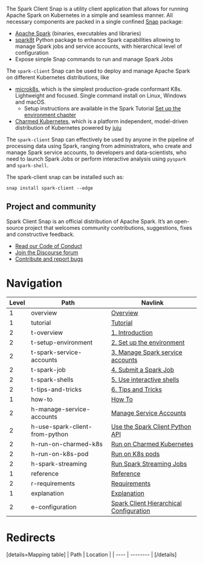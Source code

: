 The Spark Client Snap is a utility client application that allows for running Apache Spark on Kubernetes in a simple and seamless manner. All necessary components are packed in a single confined [Snap](https://snapcraft.io/) package:

* [Apache Spark](https://spark.apache.org/downloads.html) (binaries, executables and libraries)
* [spark8t](https://github.com/canonical/spark-k8s-toolkit-py) Python package to enhance Spark capabilities allowing to manage Spark jobs and service accounts, with hierarchical level of configuration
* Expose simple Snap commands to run and manage Spark Jobs

The `spark-client` Snap can be used to deploy and manage Apache Spark on different Kubernetes distributions, like
* [microk8s](https://microk8s.io/), which is the simplest production-grade conformant K8s. Lightweight and focused. 
Single command install on Linux, Windows and macOS.
    * Setup instructions are available in the Spark Tutorial [Set up the environment chapter](https://discourse.charmhub.io/t/spark-client-snap-tutorial-setup-environment/8951)
* [Charmed Kubernetes](https://ubuntu.com/kubernetes/charmed-k8s), which is a platform independent, model-driven distribution of Kubernetes powered by [juju](https://juju.is/) 

The `spark-client` Snap can effectively be used by anyone in the pipeline of processing 
data using Spark, ranging from administrators, who create and manage Spark service accounts, to 
developers and data-scientists, who need to launch Spark Jobs or perform interactive analysis
using `pyspark` and `spark-shell`.

The spark-client snap can be installed such as:
```
snap install spark-client --edge
```


## Project and community

Spark Client Snap is an official distribution of Apache Spark. It’s an open-source project that welcomes community contributions, suggestions, fixes and constructive feedback.
- [Read our Code of Conduct](https://ubuntu.com/community/code-of-conduct)
- [Join the Discourse forum](https://discourse.charmhub.io/tag/spark)
- [Contribute and report bugs](https://github.com/canonical/spark-client-snap)


# Navigation

| Level | Path                           | Navlink                                                                                                              |
|-------|--------------------------------|----------------------------------------------------------------------------------------------------------------------|
| 1     | overview                       | [Overview](/t/spark-client-snap-documentation/8963)                                                                                                  | 
| 1     | tutorial                       | [Tutorial]()                                                                                                         |
| 2     | t-overview                     | [1. Introduction](/t/spark-client-snap-tutorial/8957)                                                                |
| 2     | t-setup-environment            | [2. Set up the environment](/t/spark-client-snap-tutorial-setup-environment/8951)                                    |
| 2     | t-spark-service-accounts       | [3. Manage Spark service accounts](/t/spark-client-snap-tutorial-setup-environment/8952)                             |
| 2     | t-spark-job                    | [4. Submit a Spark Job](/t/spark-client-snap-tutorial-spark-submit/8953)                                             |
| 2     | t-spark-shells                 | [5. Use interactive shells](/t/spark-client-snap-tutorial-interactive-mode/8954)                                     |
| 2     | t-tips-and-tricks              | [6. Tips and Tricks](/t/spark-client-snap-tutorial-common-gotchas/8955)                                              |
| 1     | how-to                         | [How To]()                                                                                                           |
| 2     | h-manage-service-accounts      | [Manage Service Accounts](/t/spark-client-snap-how-to-manage-spark-accounts/8959)                                    |
| 2     | h-use-spark-client-from-python | [Use the Spark Client Python API](/t/spark-client-snap-how-to-python-api/8958)                                       |
| 2     | h-run-on-charmed-k8s           | [Run on Charmed Kubernetes](/t/spark-client-snap-how-to-run-on-charmed-kubernetes/8960)                              |
| 2     | h-run-on-k8s-pod               | [Run on K8s pods](/t/spark-client-snap-how-to-run-on-k8s-in-a-pod/8961)                                              |
| 2     | h-spark-streaming               | [Run Spark Streaming Jobs](/t/charmed-spark-how-to-run-a-spark-streaming-job/10880)                                              |
| 1     | reference                      | [Reference]()                                                                                                        |
| 2     | r-requirements                 | [Requirements](/t/spark-client-snap-reference-requirements/8962)                                                     |
| 1     | explanation                    | [Explanation]()                                                                                                      |
| 2     | e-configuration                | [Spark Client Hierarchical Configuration](/t/spark-client-snap-explanation-hierarchical-configuration-handling/8956) |


# Redirects

[details=Mapping table]
| Path | Location |
| ---- | -------- |
[/details]